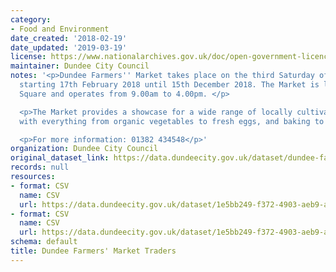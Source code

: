 ```yaml
---
category:
- Food and Environment
date_created: '2018-02-19'
date_updated: '2019-03-19'
license: https://www.nationalarchives.gov.uk/doc/open-government-licence/version/3/
maintainer: Dundee City Council
notes: '<p>Dundee Farmers'' Market takes place on the third Saturday of the month
  starting 17th February 2018 until 15th December 2018. The Market is located in City
  Square and operates from 9.00am to 4.00pm. </p>

  <p>The Market provides a showcase for a wide range of locally cultivated produce,
  with everything from organic vegetables to fresh eggs, and baking to beef.</p>

  <p>For more information: 01382 434548</p>'
organization: Dundee City Council
original_dataset_link: https://data.dundeecity.gov.uk/dataset/dundee-farmer-s-market-traders
records: null
resources:
- format: CSV
  name: CSV
  url: https://data.dundeecity.gov.uk/dataset/1e5bb249-f372-4903-aeb9-a7e1fbaae8aa/resource/7a8fed82-f4ea-4b19-9ae1-c593a39140a9/download/list-of-traders.csv
- format: CSV
  name: CSV
  url: https://data.dundeecity.gov.uk/dataset/1e5bb249-f372-4903-aeb9-a7e1fbaae8aa/resource/a9d743d3-bf76-4081-9c29-e88a9e1c3f01/download/list-of-markets-2018.csv
schema: default
title: Dundee Farmers' Market Traders
---
```

